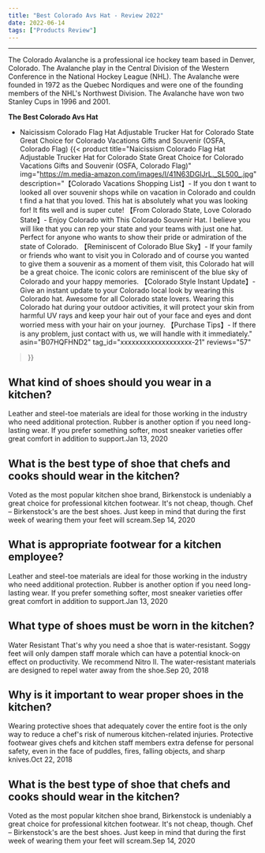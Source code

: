 ```yaml
---
title: "Best Colorado Avs Hat - Review 2022"
date: 2022-06-14
tags: ["Products Review"]
---
```


---


The Colorado Avalanche is a professional ice hockey team based in Denver, Colorado. The Avalanche play in the Central Division of the Western Conference in the National Hockey League (NHL). The Avalanche were founded in 1972 as the Quebec Nordiques and were one of the founding members of the NHL's Northwest Division. The Avalanche have won two Stanley Cups in 1996 and 2001.

**The Best Colorado Avs Hat**
* Naicissism Colorado Flag Hat Adjustable Trucker Hat for Colorado State Great Choice for Colorado Vacations Gifts and Souvenir (OSFA, Colorado Flag)
{{< product 
title="Naicissism Colorado Flag Hat Adjustable Trucker Hat for Colorado State Great Choice for Colorado Vacations Gifts and Souvenir (OSFA, Colorado Flag)"
img="https://m.media-amazon.com/images/I/41N63DGlJrL._SL500_.jpg"
description="【Colorado Vacations Shopping List】- If you don t want to looked all over souvenir shops while on vacation in Colorado and couldn t find a hat that you loved. This hat is absolutely what you was looking for! It fits well and is super cute! 【From Colorado State, Love Colorado State】- Enjoy Colorado with This Colorado Souvenir Hat. I believe you will like that you can rep your state and your teams with just one hat. Perfect for anyone who wants to show their pride or admiration of the state of Colorado. 【Reminiscent of Colorado Blue Sky】- If your family or friends who want to visit you in Colorado and of course you wanted to give them a souvenir as a moment of them visit, this Colorado hat will be a great choice. The iconic colors are reminiscent of the blue sky of Colorado and your happy memories. 【Colorado Style Instant Update】- Give an instant update to your Colorado local look by wearing this Colorado hat. Awesome for all Colorado state lovers. Wearing this Colorado hat during your outdoor activities, it will protect your skin from harmful UV rays and keep your hair out of your face and eyes and dont worried mess with your hair on your journey. 【Purchase Tips】- If there is any problem, just contact with us, we will handle with it immediately."
asin="B07HQFHND2"
tag_id="xxxxxxxxxxxxxxxxxxx-21"
reviews="57"
>}} 
## What kind of shoes should you wear in a kitchen?
Leather and steel-toe materials are ideal for those working in the industry who need additional protection. Rubber is another option if you need long-lasting wear. If you prefer something softer, most sneaker varieties offer great comfort in addition to support.Jan 13, 2020

## What is the best type of shoe that chefs and cooks should wear in the kitchen?
Voted as the most popular kitchen shoe brand, Birkenstock is undeniably a great choice for professional kitchen footwear. It's not cheap, though. Chef – Birkenstock's are the best shoes. Just keep in mind that during the first week of wearing them your feet will scream.Sep 14, 2020

## What is appropriate footwear for a kitchen employee?
Leather and steel-toe materials are ideal for those working in the industry who need additional protection. Rubber is another option if you need long-lasting wear. If you prefer something softer, most sneaker varieties offer great comfort in addition to support.Jan 13, 2020

## What type of shoes must be worn in the kitchen?
Water Resistant That's why you need a shoe that is water-resistant. Soggy feet will only dampen staff morale which can have a potential knock-on effect on productivity. We recommend Nitro II. The water-resistant materials are designed to repel water away from the shoe.Sep 20, 2018

## Why is it important to wear proper shoes in the kitchen?
Wearing protective shoes that adequately cover the entire foot is the only way to reduce a chef's risk of numerous kitchen-related injuries. Protective footwear gives chefs and kitchen staff members extra defense for personal safety, even in the face of puddles, fires, falling objects, and sharp knives.Oct 22, 2018

## What is the best type of shoe that chefs and cooks should wear in the kitchen?
Voted as the most popular kitchen shoe brand, Birkenstock is undeniably a great choice for professional kitchen footwear. It's not cheap, though. Chef – Birkenstock's are the best shoes. Just keep in mind that during the first week of wearing them your feet will scream.Sep 14, 2020


